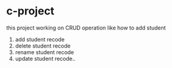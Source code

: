 # c-project
this project working  on CRUD operation like how to add student 
1) add student recode
2) delete student recode
3) rename student recode
4) update student recode..
